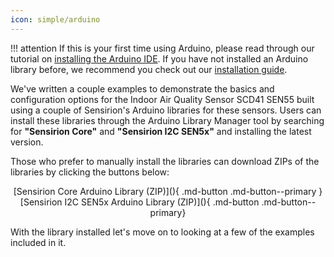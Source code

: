 ```yaml
---
icon: simple/arduino
---
```


!!! attention
	If this is your first time using Arduino, please read through our tutorial on [installing the Arduino IDE](https://learn.sparkfun.com/tutorials/installing-arduino-ide). If you have not installed an Arduino library before, we recommend you check out our [installation guide](https://learn.sparkfun.com/tutorials/installing-an-arduino-library).

We've written a couple examples to demonstrate the basics and configuration options for the Indoor Air Quality Sensor SCD41 SEN55 built using a couple of Sensirion's Arduino libraries for these sensors. Users can install these libraries through the Arduino Library Manager tool by searching for <b>"Sensirion Core"</b> and <b>"Sensirion I2C SEN5x"</b> and installing the latest version.

Those who prefer to manually install the libraries can download ZIPs of the libraries by clicking the buttons below:

<center>
[Sensirion Core Arduino Library (ZIP)](){ .md-button .md-button--primary }
</center>

<center>
[Sensirion I2C SEN5x Arduino Library (ZIP)](){ .md-button .md-button--primary}
</center>

With the library installed let's move on to looking at a few of the examples included in it.